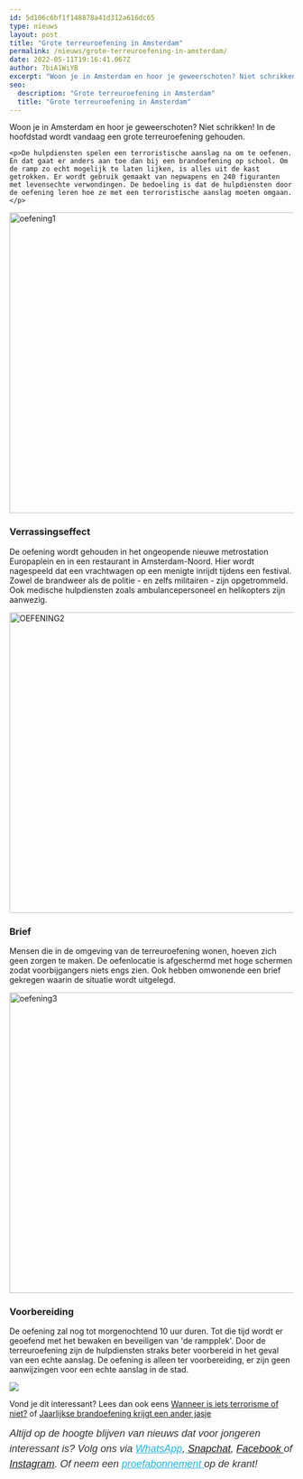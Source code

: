 ```yaml
---
id: 5d106c6bf1f148878a41d312a616dc65
type: nieuws
layout: post
title: "Grote terreuroefening in Amsterdam"
permalink: /nieuws/grote-terreuroefening-in-amsterdam/
date: 2022-05-11T19:16:41.067Z
author: 7biA1WiYB
excerpt: "Woon je in Amsterdam en hoor je geweerschoten? Niet schrikken! In de hoofdstad wordt vandaag een grote terreuroefening gehouden.  "
seo:
  description: "Grote terreuroefening in Amsterdam"
  title: "Grote terreuroefening in Amsterdam"
---
```

Woon je in Amsterdam en hoor je geweerschoten? Niet schrikken! In de hoofdstad wordt vandaag een grote terreuroefening gehouden.  

    <p>De hulpdiensten spelen een terroristische aanslag na om te oefenen. En dat gaat er anders aan toe dan bij een brandoefening op school. Om de ramp zo echt mogelijk te laten lijken, is alles uit de kast getrokken. Er wordt gebruik gemaakt van nepwapens en 240 figuranten met levensechte verwondingen. De bedoeling is dat de hulpdiensten door de oefening leren hoe ze met een terroristische aanslag moeten omgaan.</p>
<p><div class="media media-element-container media-default"><div id="file-419890" class="file file-image file-image-jpeg">

        
  
  <div class="content">
    <img alt="oefening1" title="Bron: ANP Foto" height="4384" width="6576" style="width: 800px; height: 533px;" class="media-element file-default" data-delta="1" src="https://original.sevendays.nl/sites/default/files/ANP-54103214.jpg">  </div>

  
</div>
</div>
<h3>Verrassingseffect</h3>
<p>De oefening wordt gehouden in het ongeopende nieuwe metrostation Europaplein en in een restaurant in Amsterdam-Noord. Hier wordt nagespeeld dat een vrachtwagen op een menigte inrijdt tijdens een festival. Zowel de brandweer als de politie - en zelfs militairen - zijn opgetrommeld. Ook medische hulpdiensten zoals ambulancepersoneel en helikopters zijn aanwezig. </p>
<p><div class="media media-element-container media-default"><div id="file-419891" class="file file-image file-image-jpeg">

        
  
  <div class="content">
    <img alt="OEFENING2" title="Bron: ANP Foto" height="4480" width="6720" style="width: 800px; height: 533px;" class="media-element file-default" data-delta="1" src="https://original.sevendays.nl/sites/default/files/ANP-54102827.jpg">  </div>

  
</div>
</div>
<h3>Brief</h3>
<p>Mensen die in de omgeving van de terreuroefening wonen, hoeven zich geen zorgen te maken. De oefenlocatie is afgeschermd met hoge schermen zodat voorbijgangers niets engs zien. Ook hebben omwonende een brief gekregen waarin de situatie wordt uitgelegd.</p>
<p><div class="media media-element-container media-default"><div id="file-419892" class="file file-image file-image-jpeg">

        
  
  <div class="content">
    <img alt="oefening3" title="Bron: ANP Foto" height="4480" width="6720" style="width: 800px; height: 533px;" class="media-element file-default" data-delta="1" src="https://original.sevendays.nl/sites/default/files/ANP-54103212.jpg">  </div>

  
</div>
</div>
<h3>Voorbereiding</h3>
<p>De oefening zal nog tot morgenochtend 10 uur duren. Tot die tijd wordt er geoefend met het bewaken en beveiligen van 'de rampplek'. Door de terreuroefening zijn de hulpdiensten straks beter voorbereid in het geval van een echte aanslag. De oefening is alleen ter voorbereiding, er zijn geen aanwijzingen voor een echte aanslag in de stad.</p>
<div class="kader">
<p><img class="kaderafbeelding" src="https://original.sevendays.nl/sites/default/files/ff.png"></p>
<p>Vond je dit interessant? Lees dan ook eens <a href="https://original.sevendays.nl/nieuws/wanneer-iets-terrorisme-niet">Wanneer is iets terrorisme of niet?</a> of <a href="https://original.sevendays.nl/blog/jaarlijkse-brandoefening-krijgt-een-ander-jasje">Jaarlijkse brandoefening krijgt een ander jasje</a></p>
<p><em style="box-sizing: inherit; color: rgb(51, 51, 51); font-family: &quot;PT Sans&quot;, sans-serif; font-size: 18px; line-height: 27px;">Altijd op de hoogte blijven van nieuws dat voor jongeren interessant is? Volg ons via </em><em style="box-sizing: inherit; color: rgb(34, 179, 224); transition: color 0.3s ease; font-family: &quot;PT Sans&quot;, sans-serif; font-size: 18px; line-height: 27px;"><a href="https://original.sevendays.nl/whatsapp" style="box-sizing: inherit; color: rgb(34, 179, 224); transition: color 0.3s ease; font-family: &quot;PT Sans&quot;, sans-serif; font-size: 18px; line-height: 27px;">WhatsApp</a></em><em style="box-sizing: inherit; color: rgb(51, 51, 51); font-family: &quot;PT Sans&quot;, sans-serif; font-size: 18px; line-height: 27px;">,</em><em style="box-sizing: inherit; color: rgb(34, 179, 224); transition: color 0.3s ease; font-family: &quot;PT Sans&quot;, sans-serif; font-size: 18px; line-height: 27px;"><a href="https://original.sevendays.nl/whatsapp" style="box-sizing: inherit; color: rgb(34, 179, 224); transition: color 0.3s ease; font-family: &quot;PT Sans&quot;, sans-serif; font-size: 18px; line-height: 27px;"> </a></em><em style="box-sizing: inherit; color: rgb(51, 51, 51); font-family: &quot;PT Sans&quot;, sans-serif; font-size: 18px; line-height: 27px;"><a href="https://www.snapchat.com/add/sevendaysnl">Snapchat</a>, <a href="https://www.facebook.com/7Daysnl?ref=bookmarks">Facebook </a>of <a href="https://instagram.com/7DAysnl/">Instagram</a>. Of </em><em style="box-sizing: inherit; color: rgb(51, 51, 51); font-family: &quot;PT Sans&quot;, sans-serif; font-size: 18px; line-height: 27px;">neem een </em><a href="https://abonneren.sevendays.nl/abonneren/abonnementen/ae/artikel" style="box-sizing: inherit; color: rgb(34, 179, 224); transition: color 0.3s ease; font-family: &quot;PT Sans&quot;, sans-serif; font-size: 18px; line-height: 27px;"><em style="box-sizing: inherit;">proefabonnement </em></a><em style="box-sizing: inherit; color: rgb(51, 51, 51); font-family: &quot;PT Sans&quot;, sans-serif; font-size: 18px; line-height: 27px;">op de krant!</em></p>
</div>
  
